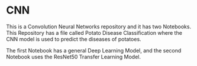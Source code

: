 # CNN

This is a Convolution Neural Networks repository and it has two Notebooks.
This Repository has a file called Potato Disease Classification where the CNN model is used to predict the diseases of potatoes.

The first Notebook has a general Deep Learning Model, and the second Notebook uses the ResNet50 Transfer Learning Model.

